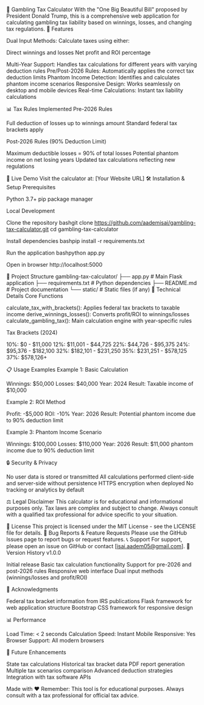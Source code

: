 🎲 Gambling Tax Calculator
With the "One Big Beautiful Bill" proposed by President Donald Trump, this is a comprehensive web application for calculating gambling tax liability based on winnings, losses, and changing tax regulations.
🌟 Features

Dual Input Methods: Calculate taxes using either:

Direct winnings and losses
Net profit and ROI percentage


Multi-Year Support: Handles tax calculations for different years with varying deduction rules
Pre/Post-2026 Rules: Automatically applies the correct tax deduction limits
Phantom Income Detection: Identifies and calculates phantom income scenarios
Responsive Design: Works seamlessly on desktop and mobile devices
Real-time Calculations: Instant tax liability calculations

📊 Tax Rules Implemented
Pre-2026 Rules

Full deduction of losses up to winnings amount
Standard federal tax brackets apply

Post-2026 Rules (90% Deduction Limit)

Maximum deductible losses = 90% of total losses
Potential phantom income on net losing years
Updated tax calculations reflecting new regulations

🚀 Live Demo
Visit the calculator at: [Your Website URL]
🛠️ Installation & Setup
Prerequisites

Python 3.7+
pip package manager

Local Development

Clone the repository
bashgit clone https://github.com/aademisai/gambling-tax-calculator.git
cd gambling-tax-calculator

Install dependencies
bashpip install -r requirements.txt

Run the application
bashpython app.py

Open in browser
http://localhost:5000


📁 Project Structure
gambling-tax-calculator/
├── app.py              # Main Flask application
├── requirements.txt    # Python dependencies
├── README.md          # Project documentation
└── static/            # Static files (if any)
🔧 Technical Details
Core Functions

calculate_tax_with_brackets(): Applies federal tax brackets to taxable income
derive_winnings_losses(): Converts profit/ROI to winnings/losses
calculate_gambling_tax(): Main calculation engine with year-specific rules

Tax Brackets (2024)

10%: $0 - $11,000
12%: $11,001 - $44,725
22%: $44,726 - $95,375
24%: $95,376 - $182,100
32%: $182,101 - $231,250
35%: $231,251 - $578,125
37%: $578,126+

📋 Usage Examples
Example 1: Basic Calculation

Winnings: $50,000
Losses: $40,000
Year: 2024
Result: Taxable income of $10,000

Example 2: ROI Method

Profit: -$5,000
ROI: -10%
Year: 2026
Result: Potential phantom income due to 90% deduction limit

Example 3: Phantom Income Scenario

Winnings: $100,000
Losses: $110,000
Year: 2026
Result: $11,000 phantom income due to 90% deduction limit

🔒 Security & Privacy

No user data is stored or transmitted
All calculations performed client-side and server-side without persistence
HTTPS encryption when deployed
No tracking or analytics by default

⚖️ Legal Disclaimer
This calculator is for educational and informational purposes only. Tax laws are complex and subject to change. Always consult with a qualified tax professional for advice specific to your situation.

📝 License
This project is licensed under the MIT License - see the LICENSE file for details.
🐛 Bug Reports & Feature Requests
Please use the GitHub Issues page to report bugs or request features.
📞 Support
For support, please open an issue on GitHub or contact [isai.aadem05@gmail.com].
🔄 Version History
v1.0.0

Initial release
Basic tax calculation functionality
Support for pre-2026 and post-2026 rules
Responsive web interface
Dual input methods (winnings/losses and profit/ROI)

🙏 Acknowledgments

Federal tax bracket information from IRS publications
Flask framework for web application structure
Bootstrap CSS framework for responsive design

📊 Performance

Load Time: < 2 seconds
Calculation Speed: Instant
Mobile Responsive: Yes
Browser Support: All modern browsers

🔮 Future Enhancements

 State tax calculations
 Historical tax bracket data
 PDF report generation
 Multiple tax scenarios comparison
 Advanced deduction strategies
 Integration with tax software APIs


Made with ❤️
Remember: This tool is for educational purposes. Always consult with a tax professional for official tax advice.
